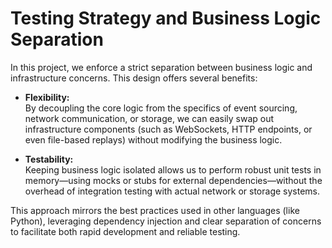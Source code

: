 # Testing Strategy and Business Logic Separation

In this project, we enforce a strict separation between business logic and infrastructure concerns. This design offers several benefits:

- **Flexibility:**  
  By decoupling the core logic from the specifics of event sourcing, network communication, or storage, we can easily swap out infrastructure components (such as WebSockets, HTTP endpoints, or even file-based replays) without modifying the business logic.

- **Testability:**  
  Keeping business logic isolated allows us to perform robust unit tests in memory—using mocks or stubs for external dependencies—without the overhead of integration testing with actual network or storage systems.

This approach mirrors the best practices used in other languages (like Python), leveraging dependency injection and clear separation of concerns to facilitate both rapid development and reliable testing.

